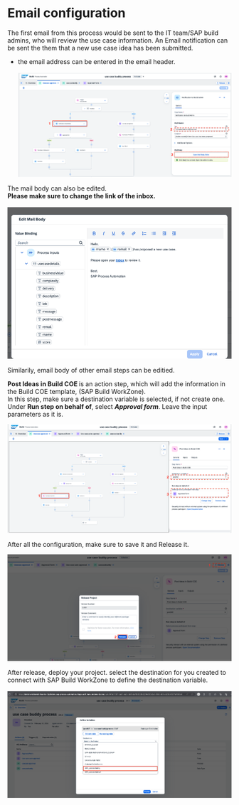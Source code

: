 

# Email configuration

The first email from this process would be sent to the IT team/SAP build admins, who will review the use case information. An Email notification can be sent the them that a new use case idea has been submitted. 

- the email address can be entered in the email header. <br><br>
![](images/emailaddress.png)

The mail body can also be edited.<br> <b>Please make sure to change the link of the inbox. </b><br><br>
![](images/mailbody.png)


Similarily, email body of other email steps can be editied.

<b>Post Ideas in Build COE </b> is an action step, which will add the information in the Build COE template, (SAP Build WorkZone).<br>
In this step, make sure a destination variable is selected, if not create one.<br>
Under <b>Run step on behalf of</b>, select <b><i>Approval form</b></i>.
Leave the input parameters as it is.

![](images/Actionconfig.png)

After all the configuration, make sure to save it and Release it.

![](images/release.png)

After release, deploy your project. 
select the destination for you created to connect with SAP Build WorkZone to define the destination variable.<br><br>
![](images/Destination.png)